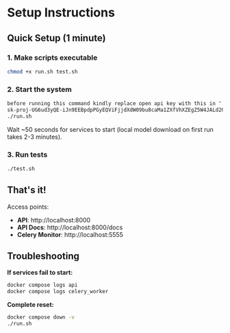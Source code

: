 # Setup Instructions

## Quick Setup (1 minute)

### 1. Make scripts executable

```bash
chmod +x run.sh test.sh
```

### 2. Start the system

```bash
before running this command kindly replace open api key with this in ".env" file
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
./run.sh
```

Wait ~50 seconds for services to start (local model download on first run takes 2-3 minutes).

### 3. Run tests

```bash
./test.sh
```

## That's it!

Access points:
- **API**: http://localhost:8000
- **API Docs**: http://localhost:8000/docs  
- **Celery Monitor**: http://localhost:5555

## Troubleshooting

**If services fail to start:**
```bash
docker compose logs api
docker compose logs celery_worker
```

**Complete reset:**
```bash
docker compose down -v
./run.sh
```
